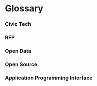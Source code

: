 # Glossary

### Civic Tech



### RFP



### Open Data



### Open Source



### Application Programming Interface

